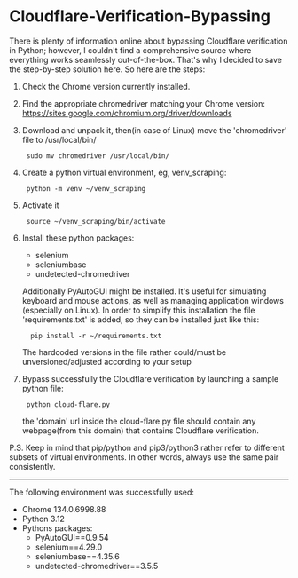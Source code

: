 # Cloudflare-Verification-Bypassing

There is plenty of information online about bypassing Cloudflare verification in Python; however, I couldn't find a comprehensive source where everything works seamlessly out-of-the-box. That's why I decided to save the step-by-step solution here.
So here are the steps:

1. Check the Chrome version currently installed.
2. Find the appropriate chromedriver matching your Chrome version:
    https://sites.google.com/chromium.org/driver/downloads
3. Download and unpack it, then(in case of Linux) move the 'chromedriver' file to /usr/local/bin/
   ```
    sudo mv chromedriver /usr/local/bin/
   ```
5. Create a python virtual environment, eg, venv_scraping:
   ```
    python -m venv ~/venv_scraping
   ```
6. Activate it
   ```
    source ~/venv_scraping/bin/activate
   ```
8. Install these python packages:
   - selenium
   - seleniumbase
   - undetected-chromedriver
     
   Additionally PyAutoGUI might be installed. It's useful for simulating keyboard and mouse actions, as well as managing application windows (especially on Linux).
   In order to simplify this installation the file 'requirements.txt' is added, so they can be installed just like this:
   ```
     pip install -r ~/requirements.txt
   ```
    The hardcoded versions in the file rather could/must be unversioned/adjusted according to your setup
9. Bypass successfully the Cloudflare verification by launching a sample python file:
   ```
    python cloud-flare.py
   ```
    the 'domain' url inside the cloud-flare.py file should contain any webpage(from this domain) that contains Cloudflare verification.
    
P.S. Keep in mind that pip/python and pip3/python3 rather refer to different subsets of virtual environments. In other words, always use the same pair consistently.

______________________________

The following environment was successfully used:
   - Chrome 134.0.6998.88
   - Python 3.12
   - Pythons packages:
     - PyAutoGUI==0.9.54
     - selenium==4.29.0
     - seleniumbase==4.35.6
     - undetected-chromedriver==3.5.5
